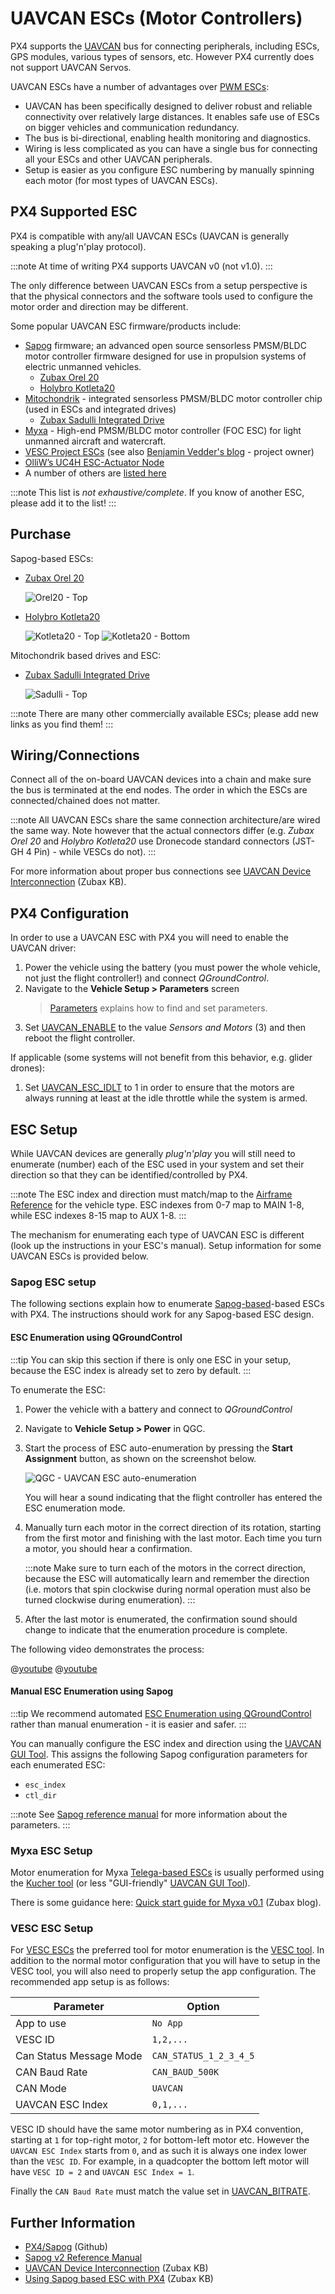 # UAVCAN ESCs (Motor Controllers)

PX4 supports the [UAVCAN](https://uavcan.org/) bus for connecting peripherals, including ESCs, GPS modules, various types of sensors, etc. However PX4 currently does not support UAVCAN Servos.

UAVCAN ESCs have a number of advantages over [PWM ESCs](../peripherals/pwm_escs_and_servo.md):
- UAVCAN has been specifically designed to deliver robust and reliable connectivity over relatively large distances.
  It enables safe use of ESCs on bigger vehicles and communication redundancy.
- The bus is bi-directional, enabling health monitoring and diagnostics.
- Wiring is less complicated as you can have a single bus for connecting all your ESCs and other UAVCAN peripherals.
- Setup is easier as you configure ESC numbering by manually spinning each motor (for most types of UAVCAN ESCs).

## PX4 Supported ESC

PX4 is compatible with any/all UAVCAN ESCs (UAVCAN is generally speaking a plug'n'play protocol).

:::note
At time of writing PX4 supports UAVCAN v0 (not v1.0).
:::

The only difference between UAVCAN ESCs from a setup perspective is that the physical connectors and the software tools used to configure the motor order and direction may be different. 


Some popular UAVCAN ESC firmware/products include:
- [Sapog](#sapog) firmware; an advanced open source sensorless PMSM/BLDC motor controller firmware designed for use in propulsion systems of electric unmanned vehicles.
  - [Zubax Orel 20](https://zubax.com/products/orel_20)
  - [Holybro Kotleta20](https://shop.holybro.com/kotleta20_p1156.html)
- [Mitochondrik](https://zubax.com/products/mitochondrik) - integrated sensorless PMSM/BLDC motor controller chip (used in ESCs and integrated drives)
  - [Zubax Sadulli Integrated Drive](https://shop.zubax.com/collections/integrated-drives/products/sadulli-integrated-drive-open-hardware-reference-design-for-mitochondrik?variant=27740841181283)
- [Myxa](https://zubax.com/products/myxa) - High-end PMSM/BLDC motor controller (FOC ESC) for light unmanned aircraft and watercraft.
- [VESC Project ESCs](https://vesc-project.com/) (see also [Benjamin Vedder's blog](http://vedder.se) - project owner)
- [OlliW’s UC4H ESC-Actuator Node](http://www.olliw.eu/2017/uavcan-for-hobbyists/#chapterescactuator)
- A number of others are [listed here](https://forum.uavcan.org/t/uavcan-esc-options/452/3?u=pavel.kirienko)

:::note
This list is *not exhaustive/complete*.
If you know of another ESC, please add it to the list!
:::

## Purchase

Sapog-based ESCs:
- [Zubax Orel 20](https://zubax.com/products/orel_20)

  ![Orel20 - Top](../../assets/peripherals/esc_uavcan_zubax_orel20/orel20_top.jpg)

- [Holybro Kotleta20](https://shop.holybro.com/kotleta20_p1156.html)

  ![Kotleta20 - Top](../../assets/peripherals/esc_uavcan_holybro_kotleta20/kotleta20_top.jpg)
  ![Kotleta20 - Bottom](../../assets/peripherals/esc_uavcan_holybro_kotleta20/kotleta20_bottom.jpg)

Mitochondrik based drives and ESC:
- [Zubax Sadulli Integrated Drive](https://shop.zubax.com/collections/integrated-drives/products/sadulli-integrated-drive-open-hardware-reference-design-for-mitochondrik?variant=27740841181283)

  ![Sadulli - Top](../../assets/peripherals/esc_usavcan_zubax_sadulli/sadulli_top.jpg)

:::note
There are many other commercially available ESCs; please add new links as you find them!
:::

<span id="connecting"></span>
## Wiring/Connections

Connect all of the on-board UAVCAN devices into a chain and make sure the bus is terminated at the end nodes.
The order in which the ESCs are connected/chained does not matter.

:::note
All UAVCAN ESCs share the same connection architecture/are wired the same way.
Note however that the actual connectors differ (e.g. *Zubax Orel 20* and *Holybro Kotleta20* use Dronecode standard connectors (JST-GH 4 Pin) - while VESCs do not).
:::

For more information about proper bus connections see [UAVCAN Device Interconnection](https://kb.zubax.com/display/MAINKB/UAVCAN+device+interconnection) (Zubax KB).


## PX4 Configuration

In order to use a UAVCAN ESC with PX4 you will need to enable the UAVCAN driver:
1. Power the vehicle using the battery (you must power the whole vehicle, not just the flight controller!) and connect *QGroundControl*.
1. Navigate to the **Vehicle Setup > Parameters** screen
   > [Parameters](../advanced_config/parameters.md) explains how to find and set parameters.
1. Set [UAVCAN_ENABLE](../advanced_config/parameter_reference.md#UAVCAN_ENABLE) to the value *Sensors and Motors* (3) and then reboot the flight controller.

If applicable (some systems will not benefit from this behavior, e.g. glider drones):
1. Set [UAVCAN_ESC_IDLT](../advanced_config/parameter_reference.md#UAVCAN_ESC_IDLT) to 1 in order to ensure that the motors are always running at least at the idle throttle while the system is armed.



## ESC Setup

While UAVCAN devices are generally *plug'n'play* you will still need to enumerate (number) each of the ESC used in your system and set their direction so that they can be identified/controlled by PX4.

:::note
The ESC index and direction must match/map to the [Airframe Reference](../airframes/airframe_reference.md) for the vehicle type.
ESC indexes from 0-7 map to MAIN 1-8, while ESC indexes 8-15 map to AUX 1-8.
:::

The mechanism for enumerating each type of UAVCAN ESC is different (look up the instructions in your ESC's manual).
Setup information for some UAVCAN ESCs is provided below.


<span id="sapog"></span>
### Sapog ESC setup

The following sections explain how to enumerate [Sapog-based](https://github.com/PX4/sapog#px4-sapog)-based ESCs with PX4.
The instructions should work for any Sapog-based ESC design.

<span id="sapog_esc_qgc"></span>
#### ESC Enumeration using QGroundControl

:::tip
You can skip this section if there is only one ESC in your setup, because the ESC index is already set to zero by default.
:::

To enumerate the ESC:
1. Power the vehicle with a battery and connect to *QGroundControl*
1. Navigate to **Vehicle Setup > Power** in QGC.
1. Start the process of ESC auto-enumeration by pressing the **Start Assignment** button, as shown on the screenshot below.

   ![QGC - UAVCAN ESC auto-enumeration](../../assets/peripherals/esc_qgc/qgc_uavcan_settings.jpg)

   You will hear a sound indicating that the flight controller has entered the ESC enumeration mode.
1. Manually turn each motor in the correct direction of its rotation, starting from the first motor and finishing with the last motor.
   Each time you turn a motor, you should hear a confirmation.
   
   :::note
   Make sure to turn each of the motors in the correct direction, because the ESC will automatically learn and remember the direction (i.e. motors that spin clockwise during normal operation must also be turned clockwise during enumeration).
   :::

1. After the last motor is enumerated, the confirmation sound should change to indicate that the enumeration procedure is complete.

The following video demonstrates the process:

@[youtube](https://www.youtube.com/watch?v=4nSa8tvpbgQ)
@[youtube](https://www.youtube.com/watch?v=4nSa8tvpbgQ)

#### Manual ESC Enumeration using Sapog

:::tip
We recommend automated [ESC Enumeration using QGroundControl](#sapog_esc_qgc) rather than manual enumeration - it is easier and safer.
:::

You can manually configure the ESC index and direction using the [UAVCAN GUI Tool](https://uavcan.org/GUI_Tool/Overview/).
This assigns the following Sapog configuration parameters for each enumerated ESC:
- `esc_index`
- `ctl_dir`

:::note
See [Sapog reference manual](https://files.zubax.com/products/io.px4.sapog/Sapog_v2_Reference_Manual.pdf) for more information about the parameters.
:::

### Myxa ESC Setup

Motor enumeration for Myxa [Telega-based ESCs](https://zubax.com/products/telega) is usually performed using the [Kucher tool](https://files.zubax.com/products/com.zubax.kucher/) (or less "GUI-friendly" [UAVCAN GUI Tool](https://uavcan.org/GUI_Tool/Overview/)).

There is some guidance here: [Quick start guide for Myxa v0.1](https://forum.zubax.com/t/quick-start-guide-for-myxa-v0-1/911) (Zubax blog).


### VESC ESC Setup

For [VESC ESCs](https://vesc-project.com/) the preferred tool for motor enumeration is the [VESC tool](https://vesc-project.com/vesc_tool).
In addition to the normal motor configuration that you will have to setup in the VESC tool, you will also need to properly setup the app configuration.
The recommended app setup is as follows:

Parameter | Option
--- | ---
App to use | `No App`
VESC ID | `1,2,...`
Can Status Message Mode | `CAN_STATUS_1_2_3_4_5`
CAN Baud Rate | `CAN_BAUD_500K`
CAN Mode | `UAVCAN`
UAVCAN ESC Index | `0,1,...`


VESC ID should have the same motor numbering as in PX4 convention, starting at `1` for top-right motor, `2` for bottom-left motor etc.
However the `UAVCAN ESC Index` starts from `0`, and as such it is always one index lower than the `VESC ID`.
For example, in a quadcopter the bottom left motor will have `VESC ID = 2` and `UAVCAN ESC Index = 1`.

Finally the `CAN Baud Rate` must match the value set in [UAVCAN_BITRATE](../advanced_config/parameter_reference.md#UAVCAN_BITRATE).

## Further Information

- [PX4/Sapog](https://github.com/PX4/sapog#px4-sapog) (Github)
- [Sapog v2 Reference Manual](https://files.zubax.com/products/io.px4.sapog/Sapog_v2_Reference_Manual.pdf)
- [UAVCAN Device Interconnection](https://kb.zubax.com/display/MAINKB/UAVCAN+device+interconnection) (Zubax KB)
- [Using Sapog based ESC with PX4](https://kb.zubax.com/display/MAINKB/Using+Sapog-based+ESC+with+PX4) (Zubax KB)

